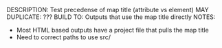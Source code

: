 DESCRIPTION: Test precedense of map title (attribute vs element)
MAY DUPLICATE: ???
BUILD TO: Outputs that use the map title directly
NOTES: 
* Most HTML based outputs have a project file that pulls the map title
* Need to correct paths to use src/